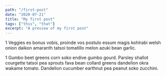 ```yaml
---
path: "/first-post"
date: "2020-07-21"
title: "My first post"
tags: ["this", "that"]
excerpt: "A preview of my first post"
---
```


1 Veggies es bonus vobis, proinde vos postulo essum magis kohlrabi welsh onion daikon amaranth tatsoi tomatillo melon azuki bean garlic.

1 Gumbo beet greens corn soko endive gumbo gourd. Parsley shallot courgette tatsoi pea sprouts fava bean collard greens dandelion okra wakame tomato. Dandelion cucumber earthnut pea peanut soko zucchini.